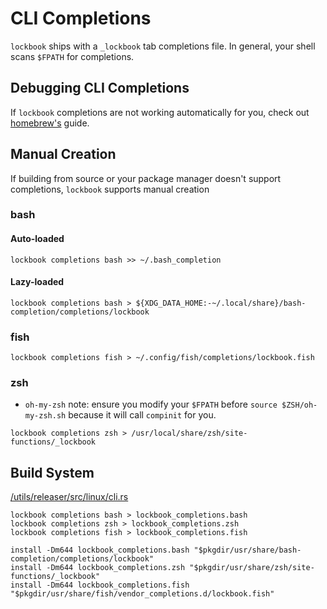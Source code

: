 # CLI Completions
`lockbook` ships with a `_lockbook` tab completions file.
In general, your shell scans `$FPATH` for completions.

## Debugging CLI Completions
If `lockbook` completions are not working automatically for you, check out [homebrew's](https://docs.brew.sh/Shell-Completion) guide.

## Manual Creation
If building from source or your package manager doesn't support completions, `lockbook` supports manual creation
### bash
#### Auto-loaded
```
lockbook completions bash >> ~/.bash_completion
```
#### Lazy-loaded
```
lockbook completions bash > ${XDG_DATA_HOME:-~/.local/share}/bash-completion/completions/lockbook
```
### fish
```
lockbook completions fish > ~/.config/fish/completions/lockbook.fish
```
### zsh
- `oh-my-zsh` note: ensure you modify your `$FPATH` before `source $ZSH/oh-my-zsh.sh` because it will call `compinit` for you.
```
lockbook completions zsh > /usr/local/share/zsh/site-functions/_lockbook
```

## Build System
[/utils/releaser/src/linux/cli.rs](https://github.com/lockbook/lockbook/blob/master/utils/releaser/src/linux/cli.rs)
```
lockbook completions bash > lockbook_completions.bash
lockbook completions zsh > lockbook_completions.zsh
lockbook completions fish > lockbook_completions.fish

install -Dm644 lockbook_completions.bash "$pkgdir/usr/share/bash-completion/completions/lockbook"
install -Dm644 lockbook_completions.zsh "$pkgdir/usr/share/zsh/site-functions/_lockbook"
install -Dm644 lockbook_completions.fish "$pkgdir/usr/share/fish/vendor_completions.d/lockbook.fish"
```
